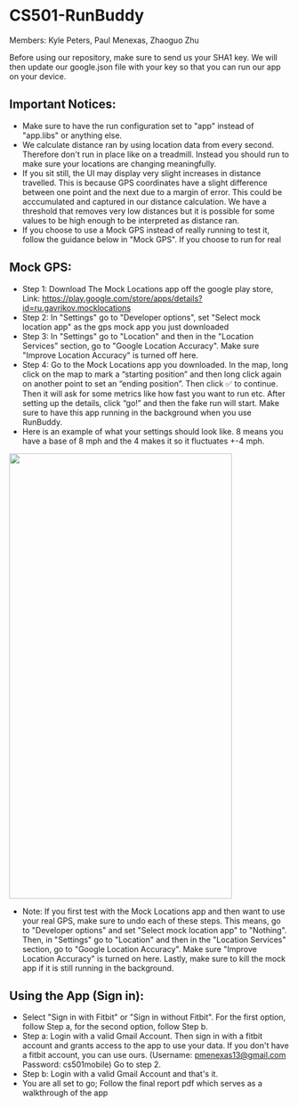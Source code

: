 # CS501-RunBuddy

Members: Kyle Peters, Paul Menexas, Zhaoguo Zhu

Before using our repository, make sure to send us your SHA1 key. We will then update our google.json file with your key so that you can run our app on your device.

## Important Notices:
* Make sure to have the run configuration set to "app" instead of "app.libs" or anything else.
* We calculate distance ran by using location data from every second. Therefore don't run in place like on a treadmill. Instead you should run to make sure your locations are changing meaningfully. 
* If you sit still, the UI may display very slight increases in distance travelled. This is because GPS coordinates have a slight difference between one point and the next due to a margin of error. This could be acccumulated and captured in our distance calculation. We have a threshold that removes very low distances but it is possible for some values to be high enough to be interpreted as distance ran.
* If you choose to use a Mock GPS instead of really running to test it, follow the guidance below in "Mock GPS". If you choose to run for real

## Mock GPS:
* Step 1: Download The Mock Locations app off the google play store, Link: https://play.google.com/store/apps/details?id=ru.gavrikov.mocklocations
* Step 2: In "Settings" go to "Developer options", set "Select mock location app" as the gps mock app you just downloaded
* Step 3: In "Settings" go to "Location" and then in the "Location Services" section, go to "Google Location Accuracy". Make sure "Improve Location Accuracy" is turned off here.
* Step 4: Go to the Mock Locations app you downloaded. In the map, long click on the map to mark a “starting position” and then long click again on another point to set an “ending position”. Then click ✅ to continue. Then it will ask for some metrics like how fast you want to run etc. After setting up the details, click “go!” and then the fake run will start. Make sure to have this app running in the background when you use RunBuddy.
* Here is an example of what your settings should look like. 8 means you have a base of 8 mph and the 4 makes it so it fluctuates +-4 mph.
<img src="https://user-images.githubusercontent.com/44472113/166124333-7a89f2fb-458b-4d9a-b31d-2caa0cc2033d.png" width="400" height="800" />

* Note: If you first test with the Mock Locations app and then want to use your real GPS, make sure to undo each of these steps. This means, go to "Developer options" and set "Select mock location app" to "Nothing". Then, in "Settings" go to "Location" and then in the "Location Services" section, go to "Google Location Accuracy". Make sure "Improve Location Accuracy" is turned on here. Lastly, make sure to kill the mock app if it is still running in the background.

## Using the App (Sign in):
* Select "Sign in with Fitbit" or "Sign in without Fitbit". For the first option, follow Step a, for the second option, follow Step b.
* Step a: Login with a valid Gmail Account. Then sign in with a fitbit account and grants access to the app to use your data. If you don't have a fitbit account, you can use ours. (Username: pmenexas13@gmail.com Password: cs501mobile) Go to step 2.
* Step b: Login with a valid Gmail Account and that's it.
* You are all set to go; Follow the final report pdf which serves as a walkthrough of the app


